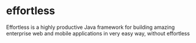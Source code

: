 # effortless
Effortless is a highly productive Java framework for building amazing enterprise web and mobile applications in very easy way, without effortless
